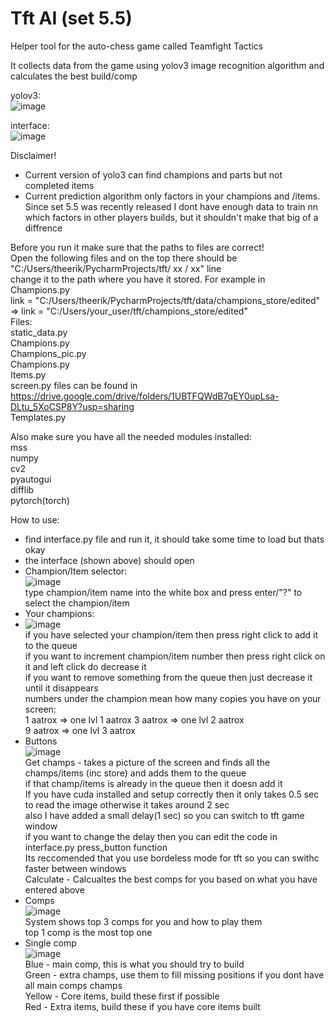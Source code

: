 # Tft AI (set 5.5)
Helper tool for the auto-chess game called Teamfight Tactics  

It collects data from the game using yolov3 image recognition algorithm and calculates the best build/comp  

yolov3:  
![image](https://user-images.githubusercontent.com/73612140/127324588-a6f9d30a-a295-4da0-9ddb-d4e7980e1e7c.png)

interface:  
![image](https://user-images.githubusercontent.com/73612140/127324752-d714c062-b252-4a53-9403-3b6fbb7f24e5.png)


Disclaimer!  
* Current version of yolo3 can find champions and parts but not completed items
* Current prediction algorithm only factors in your champions and /items. Since set 5.5 was recently released I dont have enough data to train nn which factors in other players builds, but it shouldn't make that big of a diffrence  

Before you run it make sure that the paths to files are correct!  
Open the following files and on the top there should be "C:/Users/theerik/PycharmProjects/tft/ xx / xx" line  
change it to the path where you have it stored. For example in Champions.py  
link = "C:/Users/theerik/PycharmProjects/tft/data/champions_store/edited" => link = "C:/Users/your_user/tft/champions_store/edited"  
Files:  
static_data.py  
Champions.py  
Champions_pic.py  
Champions.py  
Items.py  
screen.py files can be found in https://drive.google.com/drive/folders/1UBTFQWdB7qEY0upLsa-DLtu_5XoCSP8Y?usp=sharing  
Templates.py  

Also make sure you have all the needed modules installed:  
mss  
numpy  
cv2  
pyautogui  
difflib  
pytorch(torch)  

How to use:  
* find interface.py file and run it, it should take some time to load but thats okay
* the interface (shown above) should open
* Champion/Item selector:  
![image](https://user-images.githubusercontent.com/73612140/127325012-05fe3b49-8bf2-417e-ab3a-0d97b904ab85.png)  
type champion/item name into the white box and press enter/"?" to select the champion/item  
* Your champions:  
* ![image](https://user-images.githubusercontent.com/73612140/127325102-505d2c8e-21d6-476a-a694-99e8a010f16e.png)  
if you have selected your champion/item then press right click to add it to the queue  
if you want to increment champion/item number then press right click on it and left click do decrease it  
if you want to remove something from the queue then just decrease it until it disappears  
numbers under the champion mean how many copies you have on your screen:  
1 aatrox => one lvl 1 aatrox
3 aatrox => one lvl 2 aatrox  
9 aatrox => one lvl 3 aatrox  
* Buttons  
![image](https://user-images.githubusercontent.com/73612140/127325687-b5b73941-e024-44df-a857-f52f952c6e33.png)  
Get champs - takes a picture of the screen and finds all the champs/items (inc store) and adds them to the queue  
if that champ/items is already in the queue then it doesn add it  
If you have cuda installed and setup correctly then it only takes 0.5 sec to read the image otherwise it takes around 2 sec  
also I have added a small delay(1 sec) so you can switch to tft game window  
if you want to change the delay then you can edit the code in interface.py press_button function  
Its reccomended that you use bordeless mode for tft so you can swithc faster between windows  
Calculate - Calcualtes the best comps for you based on what you have entered above  
* Comps  
![image](https://user-images.githubusercontent.com/73612140/127326454-68b1a1e0-0a85-4b79-b9ed-660f2af37e3c.png)  
System shows top 3 comps for you and how to play them  
top 1 comp is the most top one  
* Single comp  
![image](https://user-images.githubusercontent.com/73612140/127329193-de95637d-cde1-4731-8fe8-06a2d7549298.png)  
Blue - main comp, this is what you should try to build  
Green - extra champs, use them to fill missing positions if you dont have all main comps champs  
Yellow - Core items, build these first if possible  
Red - Extra items, build these if you have core items built  





